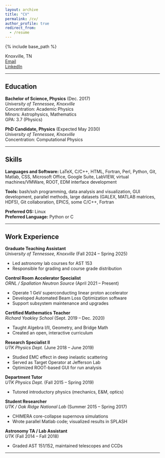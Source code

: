 ```yaml
---
layout: archive
title: "CV"
permalink: /cv/
author_profile: true
redirect_from:
  - /resume
---
```


{% include base_path %}


Knoxville, TN  
[Email](mailto:cellio18@vols.utk.edu)  
[LinkedIn](https://tinyurl.com/5n93desd)

---

## Education

**Bachelor of Science, Physics** (Dec. 2017)  
*University of Tennessee, Knoxville*  
Concentration: Academic Physics  
Minors: Astrophysics, Mathematics  
GPA: 3.7 (Physics)

**PhD Candidate, Physics** (Expected May 2030)  
*University of Tennessee, Knoxville*  
Concentration: Computational Physics

---

## Skills

**Languages and Software:** LaTeX, C/C++, HTML, Fortran, Perl, Python, Git, Matlab, CSS, Microsoft Office, Google Suite, LabVIEW, virtual machines/VMWare, ROOT, EDM interface development

**Tools:** bash/ssh programming, data analysis and visualization, GUI development, parallel methods, large datasets (GALEX, MATLAB matrices, HDF5), Git collaboration, EPICS, some C/C++, Fortran

**Preferred OS:** Linux  
**Preferred Language:** Python or C

---

## Work Experience

**Graduate Teaching Assistant**  
*University of Tennessee, Knoxville* (Fall 2024 – Spring 2025)  
- Led astronomy lab courses for AST 153  
- Responsible for grading and course grade distribution

**Control Room Accelerator Specialist**  
*ORNL / Spallation Neutron Source* (April 2021 – Present)  
- Operate 1 GeV superconducting linear proton accelerator  
- Developed Automated Beam Loss Optimization software  
- Support subsystem maintenance and upgrades

**Certified Mathematics Teacher**  
*Richard Yoakley School* (Sept. 2019 – Dec. 2020)  
- Taught Algebra I/II, Geometry, and Bridge Math  
- Created an open, interactive curriculum

**Research Specialist II**  
*UTK Physics Dept.* (June 2018 – June 2019)  
- Studied EMC effect in deep inelastic scattering  
- Served as Target Operator at Jefferson Lab  
- Optimized ROOT-based GUI for run analysis

**Department Tutor**  
*UTK Physics Dept.* (Fall 2015 – Spring 2019)  
- Tutored introductory physics (mechanics, E&M, optics)

**Student Researcher**  
*UTK / Oak Ridge National Lab* (Summer 2015 – Spring 2017)  
- CHIMERA core-collapse supernova simulations  
- Wrote parallel Matlab code; visualized results in SPLASH

**Astronomy TA / Lab Assistant**  
*UTK* (Fall 2014 – Fall 2018)  
- Graded AST 151/152, maintained telescopes and CCDs

---
